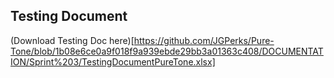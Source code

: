 ## Testing Document
(Download Testing Doc here)[https://github.com/JGPerks/Pure-Tone/blob/1b08e6ce0a9f018f9a939ebde29bb3a01363c408/DOCUMENTATION/Sprint%203/TestingDocumentPureTone.xlsx]
